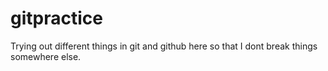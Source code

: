# gitpractice
Trying out different things in git and github here so that I dont break things somewhere else.
